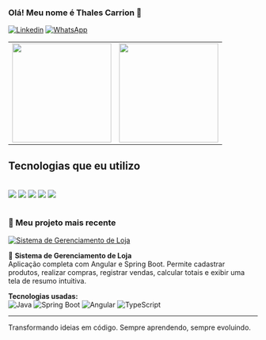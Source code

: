 ### Olá! Meu nome é Thales Carrion 👋  
[![Linkedin](https://img.shields.io/badge/LinkedIn-0077B5?style=for-the-badge&logo=linkedin&logoColor=white)](https://www.linkedin.com/in/thales-carrion/)
[![WhatsApp](https://img.shields.io/badge/WhatsApp-25D366?style=for-the-badge&logo=whatsapp&logoColor=white)](https://api.whatsapp.com/send/?phone=5515992717403&text&type=phone_number&app_absent=0)

<table>
  <tr>
    <td><img height="200px" src="https://github-readme-stats.vercel.app/api?username=thalesmanoel&show_icons=true&theme=default&hide_border=true&hide_title=true"/></td>
    <td><img height="200px" src="https://github-readme-stats.vercel.app/api/top-langs/?username=thalesmanoel&layout=compact&hide=html&theme=default&hide_border=true&hide_title=true"/></td>
  </tr>
</table>

## Tecnologias que eu utilizo

<div style="display: inline_block"><br>
<img align="center" src="https://img.shields.io/badge/Java-ED8B00?style=for-the-badge&logo=openjdk&logoColor=white">
<img align="center" src="https://img.shields.io/badge/Spring-6DB33F?style=for-the-badge&logo=spring&logoColor=white">
<img align="center" src="https://img.shields.io/badge/Node.js-43853D?style=for-the-badge&logo=node.js&logoColor=white">
<img align="center" src="https://img.shields.io/badge/TypeScript-007ACC?style=for-the-badge&logo=typescript&logoColor=white">
<img align="center" src="https://img.shields.io/badge/Angular-DD0031?style=for-the-badge&logo=angular&logoColor=white">
</div><br>

### 🌟 Meu projeto mais recente

[![Sistema de Gerenciamento de Loja](https://github-readme-stats.vercel.app/api/pin/?username=thalesmanoel&repo=store-management-system&theme=default&hide_border=true)](https://github.com/thalesmanoel/store-management-system)

🛒 **Sistema de Gerenciamento de Loja**  
Aplicação completa com Angular e Spring Boot. Permite cadastrar produtos, realizar compras, registrar vendas, calcular totais e exibir uma tela de resumo intuitiva.  

**Tecnologias usadas:**  
![Java](https://img.shields.io/badge/Java-ED8B00?style=flat&logo=java&logoColor=white) 
![Spring Boot](https://img.shields.io/badge/Spring-6DB33F?style=flat&logo=spring&logoColor=white) 
![Angular](https://img.shields.io/badge/Angular-DD0031?style=flat&logo=angular&logoColor=white)
![TypeScript](https://img.shields.io/badge/TypeScript-007ACC?style=flat&logo=typescript&logoColor=white)

---

Transformando ideias em código. Sempre aprendendo, sempre evoluindo.

